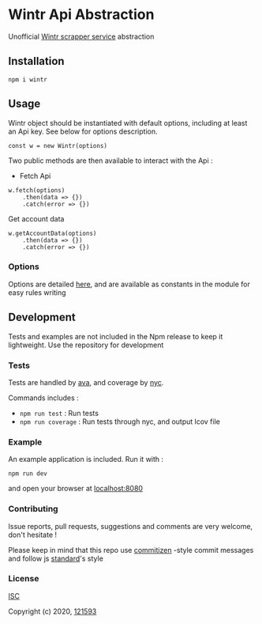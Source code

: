 # Wintr Api Abstraction
Unofficial [Wintr scrapper service](https://wintr.com) abstraction

## Installation
`npm i wintr`

## Usage
Wintr object should be instantiated with default options, including at least an Api key. See below for options description.
 
```ecmascript 6
const w = new Wintr(options)
```

Two public methods are then available to interact with the Api :

- Fetch Api
```ecmascript 6
w.fetch(options)
    .then(data => {})
    .catch(error => {})
```
Get account data
```ecmascript 6
w.getAccountData(options)
    .then(data => {})
    .catch(error => {})
```

### Options
Options are detailed [here](https://www.wintr.com/api-documentation), and are available as constants in the module for easy rules writing

## Development
Tests and examples are not included in the Npm release to keep it lightweight.
Use the repository for development

### Tests
Tests are handled by [ava](https://github.com/avajs/ava), and coverage by [nyc](https://github.com/istanbuljs/nyc).

Commands includes : 
- `npm run test` : Run tests
- `npm run coverage` : Run tests through nyc, and output lcov file

### Example
An example application is included. Run it with : 

`npm run dev` 

and open your browser at [localhost:8080](http://localhost:8080)

### Contributing
Issue reports, pull requests, suggestions and comments are very welcome, don't hesitate !

Please keep in mind that this repo use [commitizen](https://github.com/commitizen/cz-cli) -style commit messages and follow js [standard](https://standardjs.com/)'s style

### License

[ISC](https://choosealicense.com/licenses/isc/)

Copyright (c) 2020, [121593](https://github.com/121593)
